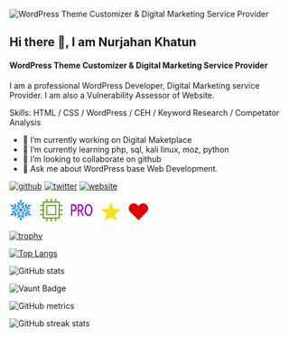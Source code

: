 ![WordPress Theme Customizer & Digital Marketing Service Provider](https://pbs.twimg.com/profile_banners/1852144060255133696/1730420940/600x200)
## Hi there 👋, I am Nurjahan Khatun
#### WordPress Theme Customizer & Digital Marketing Service Provider


 I am a professional WordPress Developer, Digital Marketing service Provider. I am also a Vulnerability Assessor of Website.

Skills: HTML / CSS / WordPress / CEH / Keyword Research / Competator Analysis

- 🔭 I’m currently working on Digital Maketplace 
- 🌱 I’m currently learning php, sql, kali linux, moz, python 
- 👯 I’m looking to collaborate on github 
- 💬 Ask me about WordPress base Web Development. 


[<img src='https://cdn.jsdelivr.net/npm/simple-icons@3.0.1/icons/github.svg' alt='github' height='40'>](https://github.com/https://github.com/nzkhatun)  [<img src='https://cdn.jsdelivr.net/npm/simple-icons@3.0.1/icons/twitter.svg' alt='twitter' height='40'>](https://twitter.com/https://x.com/nurzahankhatun)  [<img src='https://cdn.jsdelivr.net/npm/simple-icons@3.0.1/icons/icloud.svg' alt='website' height='40'>](https://shafiuazam.me/nzkhatun)  

<a href='https://archiveprogram.github.com/'><img src='https://raw.githubusercontent.com/acervenky/animated-github-badges/master/assets/acbadge.gif' width='40' height='40'></a> <a href='https://docs.github.com/en/developers'><img src='https://raw.githubusercontent.com/acervenky/animated-github-badges/master/assets/devbadge.gif' width='40' height='40'></a> <a href='https://github.com/pricing'><img src='https://raw.githubusercontent.com/acervenky/animated-github-badges/master/assets/pro.gif' width='40' height='40'></a> <a href='https://stars.github.com/'><img src='https://raw.githubusercontent.com/acervenky/animated-github-badges/master/assets/starbadge.gif' width='35' height='35'></a> <a href='https://docs.github.com/en/github/supporting-the-open-source-community-with-github-sponsors'><img src='https://raw.githubusercontent.com/acervenky/animated-github-badges/master/assets/sponsorbadge.gif' width='35' height='35'></a> 

[![trophy](https://github-profile-trophy.vercel.app/?username=https://github.com/nzkhatun)](https://github.com/ryo-ma/github-profile-trophy)

[![Top Langs](https://github-readme-stats.vercel.app/api/top-langs/?username=https://github.com/nzkhatun)](https://github.com/anuraghazra/github-readme-stats)

![GitHub stats](https://github-readme-stats.vercel.app/api?username=https://github.com/nzkhatun&show_icons=true&count_private=true)  

![Vaunt Badge](https://api.vaunt.dev/v1/github/entities/https://github.com/nzkhatun/contributions?format=svg&private=true)  

![GitHub metrics](https://metrics.lecoq.io/https://github.com/nzkhatun)  

![GitHub streak stats](https://streak-stats.demolab.com/?user=https://github.com/nzkhatun)  


